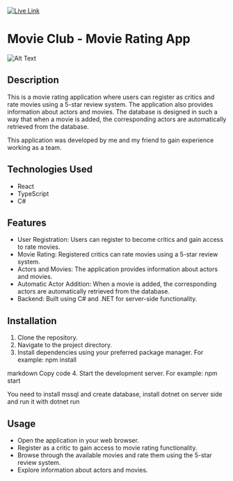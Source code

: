  
[![Live Link](https://img.shields.io/badge/Live%20Link-https%3A%2F%2Fpcmarket.netlify.app%2F-blue)](https://64a7f24605790660b1adec41--movie-clubge.netlify.app/)


# Movie Club - Movie Rating App

![Alt Text](https://firebasestorage.googleapis.com/v0/b/img-upload-7d368.appspot.com/o/sigma%20male%20movie.jpg?alt=media&token=c36c6a44-c8aa-489c-813d-83e1ded0123f
)


## Description
This is a movie rating application where users can register as critics and rate movies using a 5-star review system. The application also provides information about actors and movies. The database is designed in such a way that when a movie is added, the corresponding actors are automatically retrieved from the database.

This application was developed by me and my friend to gain experience working as a team.

## Technologies Used
- React
- TypeScript
- C#

## Features
- User Registration: Users can register to become critics and gain access to rate movies.
- Movie Rating: Registered critics can rate movies using a 5-star review system.
- Actors and Movies: The application provides information about actors and movies.
- Automatic Actor Addition: When a movie is added, the corresponding actors are automatically retrieved from the database.
- Backend: Built using C# and .NET for server-side functionality.

## Installation
1. Clone the repository.
2. Navigate to the project directory.
3. Install dependencies using your preferred package manager. For example:
npm install

markdown
Copy code
4. Start the development server. For example:
npm start

You need to install mssql and create database, install dotnet on server side and run it with dotnet run 

## Usage
- Open the application in your web browser.
- Register as a critic to gain access to movie rating functionality.
- Browse through the available movies and rate them using the 5-star review system.
- Explore information about actors and movies.

